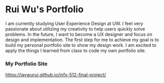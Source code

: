 # Rui Wu's Portfolio

I am currently studying User Experience Design at UW. I feel very passionate about utilizing my creativity to help users quickly solve problems. In the future, I want to become a UX designer and focus on design and implementation. The first step for me to achieve my goal is to build my personal portfolio site to show my design work. I am excited to apply the things I learned from class to code my own portfolio site.

### My Portfolio Site

https://jaywurui.github.io/infx-512-final-project/
